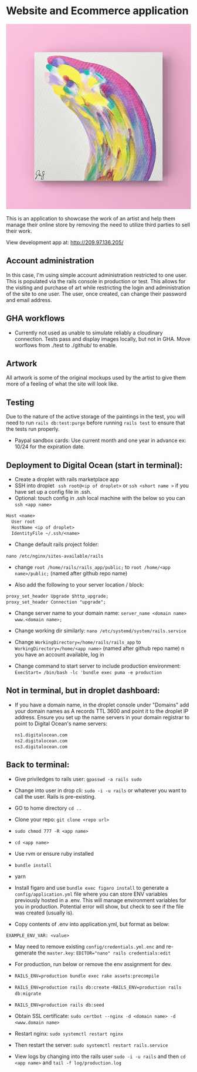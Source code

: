 # Website and Ecommerce application

![Beautiful Art Piece by Artist](https://github.com/AngelLozan/aoj/blob/master/app/assets/images/photo1.jpeg?raw=true)

This is an application to showcase the work of an artist and help them manage their online store by removing the need to utilize third parties to sell their work.

View development app at: http://209.97.136.205/

## Account administration

In this case, I'm using simple account administration restricted to one user. This is populated via the rails console in production or test. This allows for the visiting and purchase of art while restricting the login and administration of the site to one user. The user, once created, can change their password and email address.

## GHA workflows
- Currently not used as unable to simulate reliably a cloudinary connection. Tests pass and display images locally, but not in GHA. Move worflows from ./test to ./github/ to enable.

## Artwork
All artwork is some of the original mockups used by the artist to give them more of a feeling of what the site will look like.

## Testing
Due to the nature of the active storage of the paintings in the test, you will need to run `rails db:test:purge` before running `rails test` to ensure that the tests run properly.

- Paypal sandbox cards: Use current month and one year in advance ex: 10/24 for the expiration date.

## Deployment to Digital Ocean (start in terminal):
- Create a droplet with rails marketplace app
- SSH into droplet ` ssh root@<ip of droplet>` or `ssh <short name >` if you have set up a config file in .ssh.
- Optional: touch config in .ssh local machine with the below so you can `ssh <app name>`
```
Host <name>
  User root
  HostName <ip of droplet>
  IdentityFile ~/.ssh/<name>
```
- Change default rails project folder:

`nano /etc/nginx/sites-available/rails`

- change `root /home/rails/rails_app/public;` to `root /home/<app name>/public;` (named after github repo name)

- Also add the following to your server location / block:

```
proxy_set_header Upgrade $http_upgrade;
proxy_set_header Connection "upgrade";
```
- Change server name to your domain name: `server_name <domain name> www.<domain name>;`

- Change working dir similarly:
`nano /etc/systemd/system/rails.service`

- Change `WorkingDirectory=/home/rails/rails_app` to `WorkingDirectory=/home/<app name>` (named after github repo name)
n you have an account available, log in
- Change command to start server to include production environment: `ExecStart= /bin/bash -lc 'bundle exec puma -e production`

## Not in terminal, but in droplet dashboard:
- If you have a domain name, in the droplet console under "Domains" add your domain names as A records TTL 3600 and point it to the droplet IP address. Ensure you set up the name servers in your domain registrar to point to Digital Ocean's name servers:

  ```
  ns1.digitalocean.com
  ns2.digitalocean.com
  ns3.digitalocean.com
  ```
## Back to terminal:

- Give priviledges to rails user: `gpasswd -a rails sudo`
- Change into user in drop cli: `sudo -i -u rails` or whatever you want to call the user. Rails is pre-existing.


- GO to home directory `cd ..`
- Clone your repo: `git clone <repo url>`
- `sudo chmod 777 -R <app name>`
- `cd <app name>`
- Use rvm or ensure ruby installed
- `bundle install`
- yarn
- Install figaro and use `bundle exec figaro install` to generate a `config/application.yml` file where you can store ENV variables previously hosted in a .env. This will manage environment variables for you in production. Potential error will show, but check to see if the file was created (usually is).
- Copy contents of .env into application.yml, but format as below:
```
EXAMPLE_ENV_VAR: <value>
```
- May need to remove existing `config/credentials.yml.enc` and re-generate the `master.key`: `EDITOR="nano" rails credentials:edit`
- For production, run below or remove the env assignment for dev.
- `RAILS_ENV=production bundle exec rake assets:precompile`
- `RAILS_ENV=production rails db:create`
-`RAILS_ENV=production rails db:migrate`
- `RAILS_ENV=production rails db:seed`

- Obtain SSL certificate: `sudo certbot --nginx -d <domain name> -d <www.domain name>`
- Restart nginx: `sudo systemctl restart nginx`
- Then restart the server: `sudo systemctl restart rails.service`
- View logs by changing into the rails user `sudo -i -u rails` and then `cd <app name>` and `tail -f log/production.log`
